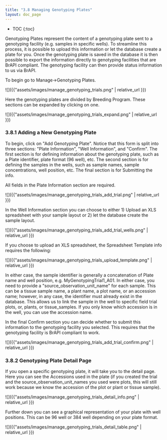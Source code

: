 ```yaml
---
title: "3.8 Managing Genotyping Plates"
layout: doc_page
---
```


<!-- TOC-START -->
* TOC
{:toc}
<!-- TOC-END -->

Genotyping Plates represent the content of a genotyping plate sent to a genotyping facility (e.g. samples in specific wells). To streamline this process, it is possible to upload this information or let the database create a plate for you.
Once the genotyping plate is saved in the database it is then possible to export the information directly to genotyping facilities that are BrAPI compliant. The genotyping facility can then provide status information to us via BrAPI.

To begin go to Manage->Genotyping Plates.

![]({{"assets/images/manage_genotyping_trials.png" | relative_url }})

Here the genotyping plates are divided by Breeding Program. These sections can be expanded by clicking on one.

![]({{"assets/images/manage_genotyping_trials_expand.png" | relative_url }})

### 3.8.1 Adding a New Genotyping Plate

To begin, click on "Add Genotyping Plate". Notice that this form is split into three sections: "Plate Information", "Well Information", and "Confirm". The first section is for defining information about the genotyping plate, such as a Plate identifier, plate format (96 well), etc. The second section is for defining the samples in the wells, such as sample names, sample concentrations, well position, etc. The final section is for Submitting the info.

All fields in the Plate Information section are required.

![]({{"assets/images/manage_genotyping_trials_add_trial.png" | relative_url }})

In the Well Information section you can choose to either 1) Upload an XLS spreadsheet with your sample layout or 2) let the database create the sample layout.

![]({{"assets/images/manage_genotyping_trials_add_trial_wells.png" | relative_url }})

If you choose to upload an XLS spreadsheet, the Spreadsheet Template info requires the following:

![]({{"assets/images/manage_genotyping_trials_upload_template.png" | relative_url }})

In either case, the sample identifier is generally a concatenation of Plate name and well position, e.g. MyGenotypingTrial1_A01.
In either case, you need to provide a "source_observation_unit_name" for each sample. This can be a tissue sample name, a plant name, a plot name, or an accession name; however, in any case, the identifier must already exist in the database. This allows us to link the sample in the well to specific field trial plots, or, plants, or tissue_samples. If you only know which accession is in the well, you can use the accession name.

In the final Confirm section you can decide whether to submit this information to the genotyping facility you selected. This requires that the genotyping facility is BrAPI compliant to work.

![]({{"assets/images/manage_genotyping_trials_add_trial_confirm.png" | relative_url }})

### 3.8.2 Genotyping Plate Detail Page

If you open a specific genotyping plate, it will take you to the detail page.
Here you can see the Accessions used in the plate (if you created the trial and the source_observation_unit_names you used were plots, this will still work because we know the accession of the plot or plant or tissue sample).

![]({{"assets/images/manage_genotyping_trials_detail_info.png" | relative_url }})

Further down you can see a graphical representation of your plate with well positions. This can be 96 well or 384 well depending on your plate format.

![]({{"assets/images/manage_genotyping_trials_detail_table.png" | relative_url }})
